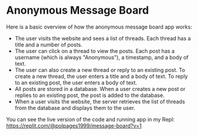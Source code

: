 # Anonymous Message Board
Here is a basic overview of how the anonymous message board app works:

- The user visits the website and sees a list of threads. Each thread has a title and a number of posts.
- The user can click on a thread to view the posts. Each post has a username (which is always "Anonymous"), a timestamp, and a body of text.
- The user can also create a new thread or reply to an existing post. To create a new thread, the user enters a title and a body of text. To reply to an existing post, the user enters a body of text.
- All posts are stored in a database. When a user creates a new post or replies to an existing post, the post is added to the database.
- When a user visits the website, the server retrieves the list of threads from the database and displays them to the user.

You can see the live version of the code and running app in my Repl: https://replit.com/@polpages1999/message-board?v=1
